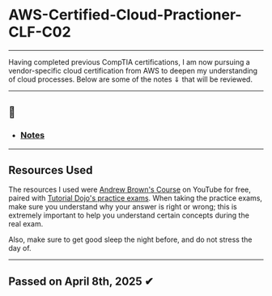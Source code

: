 # AWS-Certified-Cloud-Practioner-CLF-C02

<hr>
Having completed previous CompTIA certifications, I am now pursuing a vendor-specific cloud certification from AWS to deepen my understanding of cloud processes. Below are some of the notes ⇓ that will be reviewed.

<hr>

## 📝

- <h3><a href ="overview.md">Notes</a></h3>

<hr>

## Resources Used 
The resources I used were <a href="https://www.youtube.com/watch?v=NhDYbskXRgc">Andrew Brown's Course</a> on YouTube for free, paired with <a href ="https://tutorialsdojo.com/courses/aws-certified-cloud-practitioner-practice-exams/">Tutorial Dojo's practice exams</a>. When taking the practice exams, make sure you understand why your answer is right or wrong; this is extremely important to help you understand certain concepts during the real exam.  

Also, make sure to get good sleep the night before, and do not stress the day of. 
<hr>

## Passed on April 8th, 2025 ✔